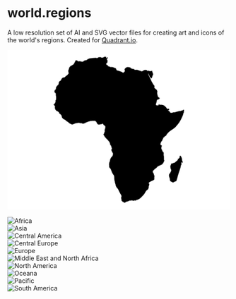 world.regions
=============

A low resolution set of AI and SVG vector files for creating art and icons of the world's regions. Created for [Quadrant.io](http://www.quadrant.io "Quadrant.io").


![Africa](svg/wr.africa.svg?raw=true)

<img src="https://github.com/devowhippit/world.regions/raw/master/svg/wr.africa.svg" alt="Africa" title="Africa" /><br>
<img src="https://github.com/devowhippit/world.regions/raw/master/svg/wr.asia.svg" alt="Asia" title="Asia" /><br>
<img src="https://github.com/devowhippit/world.regions/raw/master/svg/wr.central_america.svg" alt="Central America" title="Central America" /><br>
<img src="https://github.com/devowhippit/world.regions/raw/master/svg/wr.central_europe.svg" alt="Central Europe" title="Central Europe" /><br>
<img src="https://github.com/devowhippit/world.regions/raw/master/svg/wr.europe.svg" alt="Europe" title="Europe" /><br>
<img src="https://github.com/devowhippit/world.regions/raw/master/svg/wr.middle_east_and_north_africa.svg" alt="Middle East and North Africa" title="Middle East and North Africa" /><br>
<img src="https://github.com/devowhippit/world.regions/raw/master/svg/wr.north_america.svg" alt="North America" title="North America" /><br>
<img src="https://github.com/devowhippit/world.regions/raw/master/svg/wr.oceana.svg" alt="Oceana" title="Oceana" /><br>
<img src="https://github.com/devowhippit/world.regions/raw/master/svg/wr.pacific.svg" alt="Pacific" title="Pacific" /><br>
<img src="https://github.com/devowhippit/world.regions/raw/master/svg/wr.south_america.svg" alt="South America" title="South America" />

